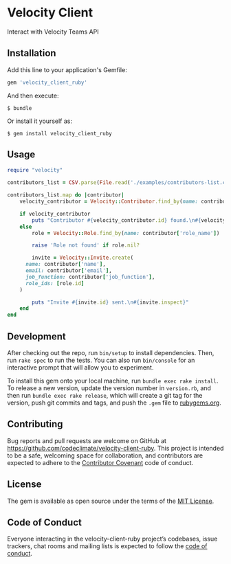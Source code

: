 # Velocity Client

Interact with Velocity Teams API

## Installation

Add this line to your application's Gemfile:

```ruby
gem 'velocity_client_ruby'
```

And then execute:

    $ bundle

Or install it yourself as:

    $ gem install velocity_client_ruby

## Usage

```ruby
require "velocity"

contributors_list = CSV.parse(File.read('./examples/contributors-list.csv'), headers: true)

contributors_list.map do |contributor|
	velocity_contributor = Velocity::Contributor.find_by(name: contributor['name'])

	if velocity_contributor
		puts "Contributor #{velocity_contributor.id} found.\n#{velocity_contributor.inspect}"
	else
		role = Velocity::Role.find_by(name: contributor['role_name'])

		raise 'Role not found' if role.nil?

		invite = Velocity::Invite.create(
      name: contributor['name'],
      email: contributor['email'],
      job_function: contributor['job_function'],
      role_ids: [role.id]
    )

		puts "Invite #{invite.id} sent.\n#{invite.inspect}"
	end
end
```

## Development

After checking out the repo, run `bin/setup` to install dependencies. Then, run `rake spec` to run the tests. You can also run `bin/console` for an interactive prompt that will allow you to experiment.

To install this gem onto your local machine, run `bundle exec rake install`. To release a new version, update the version number in `version.rb`, and then run `bundle exec rake release`, which will create a git tag for the version, push git commits and tags, and push the `.gem` file to [rubygems.org](https://rubygems.org).

## Contributing

Bug reports and pull requests are welcome on GitHub at https://github.com/codeclimate/velocity-client-ruby. This project is intended to be a safe, welcoming space for collaboration, and contributors are expected to adhere to the [Contributor Covenant](http://contributor-covenant.org) code of conduct.

## License

The gem is available as open source under the terms of the [MIT License](https://opensource.org/licenses/MIT).

## Code of Conduct

Everyone interacting in the velocity-client-ruby project’s codebases, issue trackers, chat rooms and mailing lists is expected to follow the [code of conduct](https://github.com/[USERNAME]/velocity_client_ruby/blob/master/CODE_OF_CONDUCT.md).
